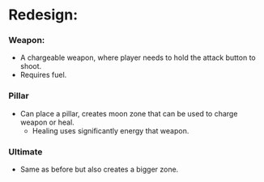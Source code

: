 # Redesign:

### Weapon:

- A chargeable weapon, where player needs to hold the attack button to shoot.
- Requires fuel.

### Pillar

- Can place a pillar, creates moon zone that can be used to charge weapon or heal.
  - Healing uses significantly energy that weapon.

### Ultimate

- Same as before but also creates a bigger zone.
